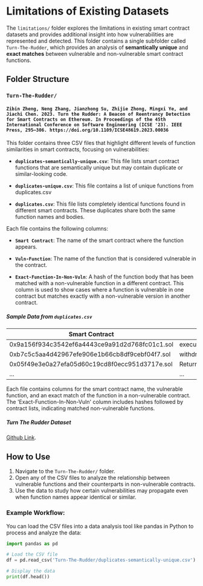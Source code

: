 # Limitations of Existing Datasets

The `limitations/` folder explores the limitations in existing smart contract datasets and provides additional insight into how vulnerabilities are represented and detected. This folder contains a single subfolder called `Turn-The-Rudder`, which provides an analysis of **semantically unique** and **exact matches** between vulnerable and non-vulnerable smart contract functions.

## Folder Structure

### `Turn-The-Rudder/`
#### `Zibin Zheng, Neng Zhang, Jianzhong Su, Zhijie Zhong, Mingxi Ye, and Jiachi Chen. 2023. Turn the Rudder: A Beacon of Reentrancy Detection for Smart Contracts on Ethereum. In Proceedings of the 45th International Conference on Software Engineering (ICSE '23). IEEE Press, 295–306. https://doi.org/10.1109/ICSE48619.2023.00036`
This folder contains three CSV files that highlight different levels of function similarities in smart contracts, focusing on vulnerabilities:

- **`duplicates-semantically-unique.csv`**: This file lists smart contract functions that are semantically unique but may contain duplicate or similar-looking code. 
  
- **`duplicates-unique.csv`**: This file contains a list of unique functions from duplicates.csv  

- **`duplicates.csv`**: This file lists completely identical functions found in different smart contracts. These duplicates share both the same function names and bodies.

Each file contains the following columns:

- **`Smart Contract`**: The name of the smart contract where the function appears.
  
- **`Vuln-Function`**: The name of the function that is considered vulnerable in the contract.

- **`Exact-Function-In-Non-Vuln`**: A hash of the function body that has been matched with a non-vulnerable function in a different contract. This column is used to show cases where a function is vulnerable in one contract but matches exactly with a non-vulnerable version in another contract.

##### Sample Data from `duplicates.csv`
| Smart Contract | Vuln-Function | Exact-Function-In-Non-Vuln |
|----------------|---------------|----------------------------|
| 0x9a156f934c3542ef6a4443ce9a91d2d768fc01c1.sol | executeProposal(uint256;bytes) | 07fcf82e36393d01fe19ebad7129d03b6cbf0568 |
| 0xb7c5c5aa4d42967efe906e1b66cb8df9cebf04f7.sol | withdraw() | 0d4fab96a6b16debadded507d1507b25fd3375e1 |
| 0x05f49e3e0a27efa05d60c19cd8f0ecc951d3717e.sol | ReturnEthToEtherhero() | 0f5140806321d87d82ad0a35b930315f8b56afe9 |
| ... | ... | ... |

Each file contains columns for the smart contract name, the vulnerable function, and an exact match of the function in a non-vulnerable contract. The 'Exact-Function-In-Non-Vuln' column includes hashes followed by contract lists, indicating matched non-vulnerable functions.

##### Turn The Rudder Dataset
 [Github Link](https://github.com/InPlusLab/ReentrancyStudy-Data).


## How to Use

1. Navigate to the `Turn-The-Rudder/` folder.
2. Open any of the CSV files to analyze the relationship between vulnerable functions and their counterparts in non-vulnerable contracts.
3. Use the data to study how certain vulnerabilities may propagate even when function names appear identical or similar.

### Example Workflow:

You can load the CSV files into a data analysis tool like pandas in Python to process and analyze the data:

```python
import pandas as pd

# Load the CSV file
df = pd.read_csv('Turn-The-Rudder/duplicates-semantically-unique.csv')

# Display the data
print(df.head())

